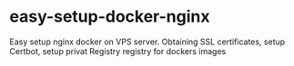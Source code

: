 # easy-setup-docker-nginx
Easy setup nginx docker on VPS server. Obtaining SSL certificates, setup Certbot, setup privat Registry registry for dockers images
